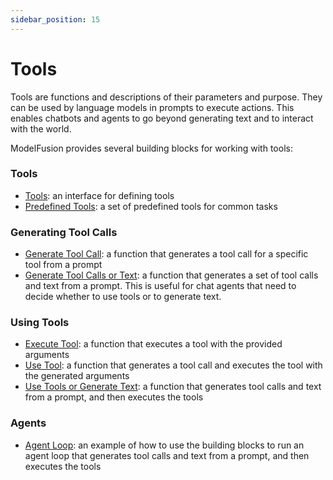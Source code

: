 ```yaml
---
sidebar_position: 15
---
```


# Tools

Tools are functions and descriptions of their parameters and purpose. They can be used by language models in prompts to execute actions. This enables chatbots and agents to go beyond generating text and to interact with the world.

ModelFusion provides several building blocks for working with tools:

### Tools

- [Tools](/guide/tools/create-tools): an interface for defining tools
- [Predefined Tools](/guide/tools/predefined-tools): a set of predefined tools for common tasks

### Generating Tool Calls

- [Generate Tool Call](/guide/tools/generate-tool-call): a function that generates a tool call for a specific tool from a prompt
- [Generate Tool Calls or Text](/guide/tools/generate-tool-calls-or-text): a function that generates a set of tool calls and text from a prompt. This is useful for chat agents that need to decide whether to use tools or to generate text.

### Using Tools

- [Execute Tool](/guide/tools/execute-tool): a function that executes a tool with the provided arguments
- [Use Tool](/guide/tools/use-tool): a function that generates a tool call and executes the tool with the generated arguments
- [Use Tools or Generate Text](/guide/tools/use-tools-or-generate-text): a function that generates tool calls and text from a prompt, and then executes the tools

### Agents

- [Agent Loop](/guide/tools/agent-loop): an example of how to use the building blocks to run an agent loop that generates tool calls and text from a prompt, and then executes the tools
